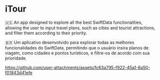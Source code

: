 # iTour

🇺🇸 An app designed to explore all the best SwiftData functionalities, allowing the user to input travel plans, such as cities and tourist attractions, and filter them according to their priority.

🇧🇷 Um aplicativo desenvolvido para explorar todas as melhores funcionalidades do SwiftData, permitindo que o usuário insira planos de viagem, como cidades e pontos turísticos, e filtre-os de acordo com sua prioridade.

https://github.com/user-attachments/assets/fc63a795-f922-45a1-8a50-f01843d41efe


